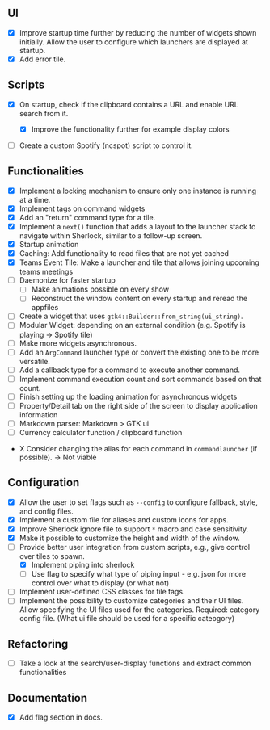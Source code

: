 ## UI
- [x] Improve startup time further by reducing the number of widgets shown initially. Allow the user to configure which launchers are displayed at startup.
- [x] Add error tile.

## Scripts
- [x] On startup, check if the clipboard contains a URL and enable URL search from it.
    - [x] Improve the functionality further for example display colors
- [ ] Create a custom Spotify (ncspot) script to control it.


## Functionalities
- [x] Implement a locking mechanism to ensure only one instance is running at a time.
- [x] Implement tags on command widgets 
- [x] Add an "return" command type for a tile.
- [x] Implement a `next()` function that adds a layout to the launcher stack to navigate within Sherlock, similar to a follow-up screen.
- [x] Startup animation
- [x] Caching: Add functionality to read files that are not yet cached
- [x] Teams Event Tile: Make a launcher and tile that allows joining upcoming teams meetings
- [ ] Daemonize for faster startup
    - [ ] Make animations possible on every show
    - [ ] Reconstruct the window content on every startup and reread the appfiles
- [ ] Create a widget that uses `gtk4::Builder::from_string(ui_string)`.
- [ ] Modular Widget: depending on an external condition (e.g. Spotify is playing -> Spotify tile)
- [ ] Make more widgets asynchronous.
- [ ] Add an `ArgCommand` launcher type or convert the existing one to be more versatile.
- [ ] Add a callback type for a command to execute another command.
- [ ] Implement command execution count and sort commands based on that count.
- [ ] Finish setting up the loading animation for asynchronous widgets
- [ ] Property/Detail tab on the right side of the screen to display application information
- [ ] Markdown parser: Markdown > GTK ui
- [ ] Currency calculator function / clipboard function

- X Consider changing the alias for each command in `commandlauncher` (if possible). -> Not viable

## Configuration
- [x] Allow the user to set flags such as `--config` to configure fallback, style, and config files.
- [x] Implement a custom file for aliases and custom icons for apps.
- [x] Improve Sherlock ignore file to support `*` macro and case sensitivity.
- [x] Make it possible to customize the height and width of the window.
- [ ] Provide better user integration from custom scripts, e.g., give control over tiles to spawn.
    - [x] Implement piping into sherlock
    - [ ] Use flag to specify what type of piping input - e.g. json for more control over what to display (or what not)
- [ ] Implement user-defined CSS classes for tile tags.
- [ ] Implement the possibility to customize categories and their UI files. Allow specifying the UI files used for the categories. Required: category config file. (What ui file should be used for a specific cateogory)

## Refactoring
- [ ] Take a look at the search/user-display functions and extract common functionalities

## Documentation
- [x] Add flag section in docs.


